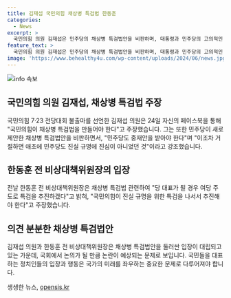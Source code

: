 ```yaml
---
title: 김재섭 국민의힘 채상병 특검법 한동훈
categories:
  - News
excerpt: >
  국민의힘 의원 김재섭은 민주당의 채상병 특검법안을 비판하며, 대통령과 민주당의 고의적인 방해로 진실규명이 불가능하다고 주장했다. 그는 새로운 특검법안을 제안하거나 대법원장이나 제삼자가 특별검사를 추천하는 방안을 평가하며, 국민의힘이 채상병 특검법을 만들어야 한다고 강조했다. 또한, 민주당도 중재안을 받아야 한다고 주장하며, 채상병 특검법안을 막아선 민주당 또한 진실규명에 관심이 없는 것이라고 강조했다.
feature_text: >
  국민의힘 의원 김재섭은 민주당의 채상병 특검법안을 비판하며, 대통령과 민주당의 고의적인 방해로 진실규명이 불가능하다고 주장했다. 그는 새로운 특검법안을 제안하거나 대법원장이나 제삼자가 특별검사를 추천하는 방안을 평가하며, 국민의힘이 채상병 특검법을 만들어야 한다고 강조했다. 또한, 민주당도 중재안을 받아야 한다고 주장하며, 채상병 특검법안을 막아선 민주당 또한 진실규명에 관심이 없는 것이라고 강조했다.
image: 'https://www.behealthy4u.com/wp-content/uploads/2024/06/news.jpg'
---
```


<p><img src="https://www.behealthy4u.com/wp-content/uploads/2024/06/news.jpg" alt="info 속보" /></p>

<h2 data-ke-size="size26">국민의힘 의원 김재섭, 채상병 특검법 주장</h2>

<p>국민의힘 7·23 전당대회 불출마를 선언한 김재섭 의원은 24일 자신의 페이스북을 통해 "국민의힘이 채상병 특검법을 만들어야 한다"고 주장했습니다. 그는 또한 민주당이 새로 제안한 채상병 특검법안을 비판하면서, "민주당도 중재안을 받아야 한다"며 "이조차 거절하면 애초에 민주당도 진실 규명에 진심이 아니었던 것"이라고 강조했습니다.</p>

<h2 data-ke-size="size26">한동훈 전 비상대책위원장의 입장</h2>

<p>전날 한동훈 전 비상대책위원장은 채상병 특검법 관련하여 "당 대표가 될 경우 여당 주도로 특검을 추진하겠다"고 밝혀, "국민의힘이 진실 규명을 위한 특검을 나서서 추진해야 한다"고 주장했습니다.</p>

<h2 data-ke-size="size26">의견 분분한 채상병 특검법안</h2>

<p>김재섭 의원과 한동훈 전 비상대책위원장은 채상병 특검법안을 둘러싼 입장이 대립되고 있는 가운데, 국회에서 논의가 될 만큼 논란이 예상되는 문제로 보입니다. 국민들을 대표하는 정치인들의 입장과 행동은 국가의 미래를 좌우하는 중요한 문제로 다루어져야 합니다.</p>
생생한 뉴스, <a href="https://opensis.kr" rel="dofollow">opensis.kr</a>


